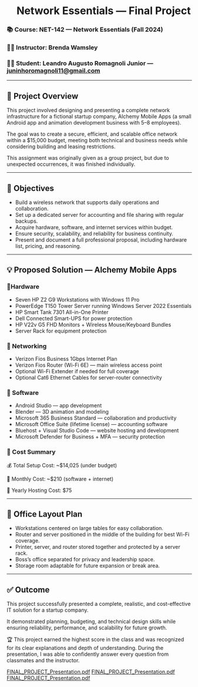 <div id="user-content-toc"> 
  <ul align="center" style="list-style: none;"> 
    <summary > 
      <h1>Network Essentials — Final Project </h1> 
    </summary> 
  </ul> 
</div>

### 📚 Course: NET-142 — Network Essentials (Fall 2024)
### 👩‍🏫 Instructor: Brenda Wamsley
### 👨‍🎓 Student: Leandro Augusto Romagnoli Junior — juninhoromagnoli11@gmail.com 

---

## 🏢 Project Overview
This project involved designing and presenting a complete network infrastructure for a fictional startup company, Alchemy Mobile Apps (a small Android app and animation development business with 5–8 employees).

The goal was to create a secure, efficient, and scalable office network within a $15,000 budget, meeting both technical and business needs while considering building and leasing restrictions.

This assignment was originally given as a group project, but due to unexpected occurrences, it was finished individually.

---

## 🎯 Objectives
* Build a wireless network that supports daily operations and collaboration.
* Set up a dedicated server for accounting and file sharing with regular backups.
* Acquire hardware, software, and internet services within budget.
* Ensure security, scalability, and reliability for business continuity.
* Present and document a full professional proposal, including hardware list, pricing, and reasoning.
  
---

## 💡 Proposed Solution — Alchemy Mobile Apps

### 🔸Hardware
* Seven HP Z2 G9 Workstations with Windows 11 Pro
* PowerEdge T150 Tower Server running Windows Server 2022 Essentials
* HP Smart Tank 7301 All-in-One Printer
* Dell Connected Smart-UPS for power protection
* HP V22v G5 FHD Monitors + Wireless Mouse/Keyboard Bundles
* Server Rack for equipment protection

### 🔸 Networking
* Verizon Fios Business 1Gbps Internet Plan
* Verizon Fios Router (Wi-Fi 6E) — main wireless access point
* Optional Wi-Fi Extender if needed for full coverage
* Optional Cat6 Ethernet Cables for server-router connectivity

### 🔸 Software
* Android Studio — app development
* Blender — 3D animation and modeling
* Microsoft 365 Business Standard — collaboration and productivity
* Microsoft Office Suite (lifetime license) — accounting software
* Bluehost + Visual Studio Code — website hosting and development
* Microsoft Defender for Business + MFA — security protection

### 🔸 Cost Summary
💰 Total Setup Cost: ~$14,025 (under budget)

🧾 Monthly Cost: ~$210 (software + internet)

🔁 Yearly Hosting Cost: $75

---

## 📐 Office Layout Plan
* Workstations centered on large tables for easy collaboration.
* Router and server positioned in the middle of the building for best Wi-Fi coverage.
* Printer, server, and router stored together and protected by a server rack.
* Boss’s office separated for privacy and leadership space.
* Storage room adaptable for future expansion or break area.

---

## ✅ Outcome
This project successfully presented a complete, realistic, and cost-effective IT solution for a startup company.

It demonstrated planning, budgeting, and technical design skills while ensuring reliability, performance, and scalability for future growth.

🏆 This project earned the highest score in the class and was recognized for its clear explanations and depth of understanding. During the presentation, I was able to confidently answer every question from classmates and the instructor.

[FINAL_PROJECT_Presentation.pdf](FINAL_PROJECT_Presentation.pdf)
[FINAL_PROJECT_Presentation.pdf](FINAL_PROJECT_Presentation.pdf)
[FINAL_PROJECT_Presentation.pdf](FINAL_PROJECT_Presentation.pdf)
